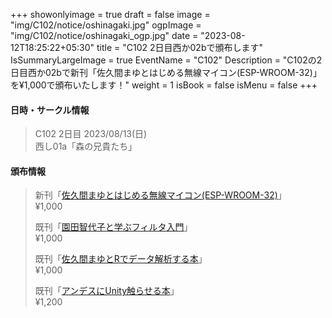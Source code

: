 +++
showonlyimage = true
draft = false
image = "img/C102/notice/oshinagaki.jpg"
ogpImage = "img/C102/notice/oshinagaki_ogp.jpg"
date = "2023-08-12T18:25:22+05:30"
title = "C102 2日目西か02bで頒布します"
IsSummaryLargeImage = true
EventName = "C102"
Description = "C102の2日目西か02bで新刊「佐久間まゆとはじめる無線マイコン(ESP-WROOM-32)」を¥1,000で頒布いたします！"
weight = 1
isBook = false
isMenu = false
+++

#### 日時・サークル情報
> C102 2日目 2023/08/13(日) \
> 西し01a「森の兄貴たち」

#### 頒布情報
> 新刊「[佐久間まゆとはじめる無線マイコン(ESP-WROOM-32)](../main/)」 \
> ¥1,000
> 
> 既刊「[園田智代子と学ぶフィルタ入門](../../c101/main/)」 \
> ¥1,000
> 
> 既刊「[佐久間まゆとRでデータ解析する本](../../c100/main/)」 \
> ¥1,000
> 
> 既刊「[アンデスにUnity触らせる本](../../c99/main/)」 \
> ¥1,200
